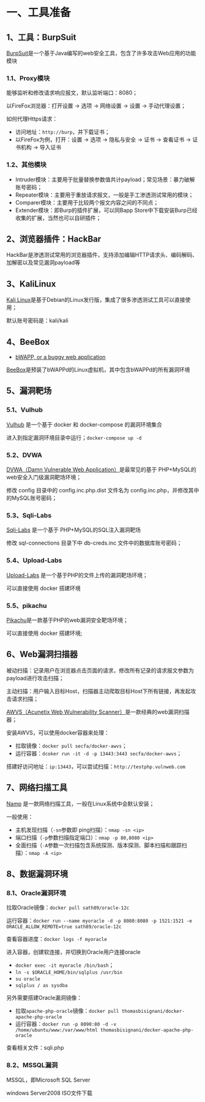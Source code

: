 # 一、工具准备

## 1、工具：BurpSuit

[BurpSuit](https://portswigger.net/)是一个基于Java编写的web安全工具，包含了许多攻击Web应用的功能模块

### 1.1、Proxy模块

能够监听和修改请求响应报文，默认监听端口：8080；

以FireFox浏览器：打开设置 -> 选项 -> 网络设置 -> 设置 -> 手动代理设置；

如何代理Https请求：
- 访问地址：`http://burp`，并下载证书；
- 以FireFox为例，打开：设置 -> 选项 -> 隐私与安全 -> 证书 -> 查看证书 -> 证书机构 -> 导入证书

### 1.2、其他模块

- Intruder模块：主要用于批量替换参数值共计payload；常见场景：暴力破解账号密码；
- Repeater模块：主要用于重放请求报文，一般是手工渗透测试常用的模块；
- Comparer模块：主要用于比较两个报文内容之间的不同点；
- Extender模块：即Burp的插件扩展，可以同Bapp Store中下载安装Burp已经收集的扩展，当然也可以自研插件；

## 2、浏览器插件：HackBar

HackBar是渗透测试常用的浏览器插件，支持添加编辑HTTP请求头、编码解码、加解密以及常见漏洞payload等

## 3、KaliLinux

[Kali Linux](https://www.kali.org/)是基于Debian的Linux发行版，集成了很多渗透测试工具可以直接使用；

默认账号密码是：kali/kali

## 4、BeeBox

- [bWAPP, or a buggy web application](http://itsecgames.com/)

[BeeBox](https://sourceforge.net/projects/bwapp/files/bee-box/)是预装了bWAPPd的Linux虚拟机，其中包含bWAPPd的所有漏洞环境


## 5、漏洞靶场

### 5.1、Vulhub

[Vulhub](https://vulhub.org/) 是一个基于 docker 和 docker-compose 的漏洞环境集合

进入到指定漏洞环境目录中运行；`docker-compose up -d`

### 5.2、DVWA

[DVWA（Damn Vulnerable Web Application）](https://github.com/digininja/DVWA)是最常见的基于 PHP+MySQL的web安全入门级漏洞靶场环境；

修改 config 目录中的 config.inc.php.dist 文件名为 config.inc.php，并修改其中的MySQL账号密码；

### 5.3、Sqli-Labs

[Sqli-Labs](https://github.com/Audi-1/sqli-labs) 是一个基于 PHP+MySQL的SQL注入漏洞靶场

修改 sql-connections 目录下中 db-creds.inc 文件中的数据库账号密码；

### 5.4、Upload-Labs

[Upload-Labs](https://github.com/c0ny1/upload-labs) 是一个基于PHP的文件上传的漏洞靶场环境；

可以直接使用 docker 搭建环境

### 5.5、pikachu

[Pikachu](https://github.com/zhuifengshaonianhanlu/pikachu)是一款基于PHP的web漏洞安全靶场环境；

可以直接使用 docker 搭建环境;

## 6、Web漏洞扫描器

被动扫描：记录用户在浏览器点击页面的请求，修改所有记录的请求报文参数为payload进行攻击扫描；

主动扫描：用户输入目标Host，扫描器主动爬取目标Host下所有链接，再发起攻击请求扫描；

[AWVS（Acunetix Web Wulnerability Scanner）](https://www.acunetix.com/)是一款经典的web漏洞扫描器；

安装AWVS，可以使用docker容器来处理：
- 拉取镜像：`docker pull secfa/docker-awvs`；
- 运行容器：`dcoker run -it -d -p 13443:3443 secfa/docker-awvs`；

搭建好访问地址：`ip:13443`，可以尝试扫描：`http://testphp.vulnweb.com`

## 7、网络扫描工具

[Namp](https://nmap.org/) 是一款网络扫描工具，一般在Linux系统中会默认安装；

一般使用：
- 主机发现扫描（`-sn`参数即 ping扫描）：`nmap -sn <ip>`
- 端口扫描（`-p`参数扫描指定端口）：`nmap -p 80,8080 <ip>`
- 全面扫描（`-A`参数一次扫描包含系统探测、版本探测、脚本扫描和跟踪扫描）：`nmap -A <ip>`

## 8、数据漏洞环境

### 8.1、Oracle漏洞环境

拉取Oracle镜像：`docker pull sath89/oracle-12c`

运行容器：`docker run --name myoracle -d -p 8080:8080 -p 1521:1521 -e ORACLE_ALLOW_REMOTE=true sath89/oracle-12c`

查看容器进度：`docker logs -f myoracle`

进入容器，创建软连接，并切换到Oracle用户连接oracle
- `docker exec -it myoracle /bin/bash`；
- `ln -s $ORACLE_HOME/bin/sqlplus /usr/bin`
- `su oracle`
- `sqlplus / as sysdba`

另外需要搭建Oracle漏洞镜像：
- 拉取`apache-php-oracle`镜像：`docker pull thomasbisignani/docker-apache-php-oracle`
- 运行容器：`docker run -p 8090:80 -d -v /home/ubuntu/www:/var/www/html thomasbisignani/docker-apache-php-oracle`

查看相关文件：sqli.php

### 8.2、MSSQL漏洞

MSSQL，即Microsoft SQL Server

windows Server2008 ISO文件下载
